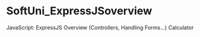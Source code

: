 # SoftUni_ExpressJSoverview
JavaScript: ExpressJS Overview (Controllers, Handling Forms…) Calculator
